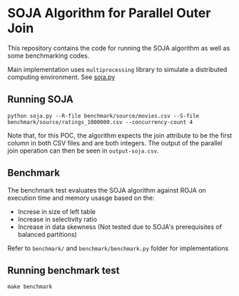 # SOJA Algorithm for Parallel Outer Join

This repository contains the code for running the SOJA algorithm as well as some benchmarking codes. 

Main implementation uses `multiprocessing` library to simulate a distributed computing environment. See [soja.py](/soja.py)

## Running SOJA

```
python soja.py --R-file benchmark/source/movies.csv --S-file benchmark/source/ratings_1000000.csv --concurrency-count 4
```

Note that, for this POC, the algorithm expects the join attribute to be the first column in both CSV files and are both integers. The output of the parallel join operation can then be seen in `output-soja.csv`. 

## Benchmark

The benchmark test evaluates the SOJA algorithm against ROJA on execution time and memory usasge based on the:
  - Increse in size of left table
  - Increase in selectivity ratio
  - Increase in data skewness (Not tested due to SOJA's prerequisites of balanced partitions)

Refer to `benchmark/` and `benchmark/benchmark.py` folder for implementations

## Running benchmark test

```
make benchmark
```

